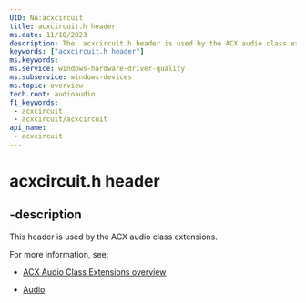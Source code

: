 ```yaml
---
UID: NA:acxcircuit
title: acxcircuit.h header
ms.date: 11/10/2023
description: The  acxcircuit.h header is used by the ACX audio class extensions.
keywords: ["acxcircuit.h header"]
ms.keywords: 
ms.service: windows-hardware-driver-quality
ms.subservice: windows-devices
ms.topic: overview
tech.root: audioaudio
f1_keywords:
 - acxcircuit
 - acxcircuit/acxcircuit
api_name:
 - acxcircuit
---
```


# acxcircuit.h header

## -description

This header is used by the ACX audio class extensions.

For more information, see:

- [ACX Audio Class Extensions overview](/windows-hardware/drivers/audio/acx-audio-class-extensions-overview)

- [Audio](../_audio/index.md)

